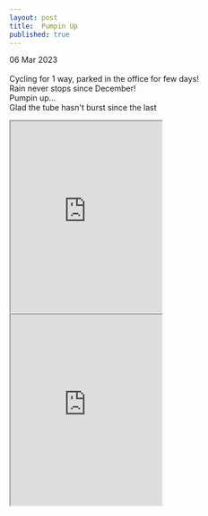 ```yaml
---
layout: post
title:  Pumpin Up
published: true
---
```

06 Mar 2023
<br>
<br>
Cycling for 1 way, parked in the office for few days!
<br>
Rain never stops since December!
<br>
Pumpin up... 
<br>
Glad the tube hasn't burst since the last
<br>
<!--more-->
<iframe src="https://drive.google.com/file/d/16VuwP0Hp9QFnrbeiEpjdJ0URKbXNN2Cr/preview" width="270" height="340" allow="autoplay"></iframe>
<iframe src="https://drive.google.com/file/d/1mLlRYUXFa6Jhy5QyOnTTLdsMCKvD0_FX/preview" width="270" height="340" allow="autoplay"></iframe>
